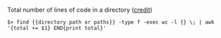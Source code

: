 Total number of lines of code in a directory
([credit](http://stv.whtly.com/2012/05/09/unix-count-total-number-of-lines-in-all-files-recursively/))
```
$> find {{directory path or paths}} -type f -exec wc -l {} \; | awk '{total += $1} END{print total}'
```
